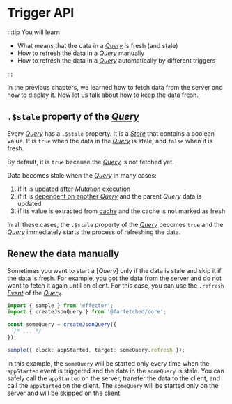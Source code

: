 # Trigger API

:::tip You will learn

- What means that the data in a [_Query_](/api/primitives/query) is fresh (and stale)
- How to refresh the data in a [_Query_](/api/primitives/query) manually
- How to refresh the data in a [_Query_](/api/primitives/query) automatically by different triggers

:::

In the previous chapters, we learned how to fetch data from the server and how to display it. Now let us talk about how to keep the data fresh.

## `.$stale` property of the [_Query_](/api/primitives/query)

Every [_Query_](/api/primitives/query) has a `.$stale` property. It is a [_Store_](https://effector.dev/docs/api/effector/store) that contains a boolean value. It is `true` when the data in the [_Query_](/api/primitives/query) is stale, and `false` when it is fresh.

By default, it is `true` because the [_Query_](/api/primitives/query) is not fetched yet.

Data becomes stale when the [_Query_](/api/primitives/query) in many cases:

1. if it is [updated after _Mutation_ execution](/tutorial/update_query)
2. if it is [dependent on another _Query_](/tutorial/dependent_queries) and the parent _Query_ data is updated
3. if its value is extracted from [cache](/tutorial/caching) and the cache is not marked as fresh

In all these cases, the `.$stale` property of the [_Query_](/api/primitives/query) becomes `true` and the [_Query_](/api/primitives/query) immediately starts the process of refreshing the data.

## Renew the data manually

Sometimes you want to start a [_Query_] only if the data is stale and skip it if the data is fresh. For example, you got the data from the server and do not want to fetch it again until on client. For this case, you can use the `.refresh` [_Event_](https://effector.dev/docs/api/effector/event) of the [_Query_](/api/primitives/query).

```ts
import { sample } from 'effector';
import { createJsonQuery } from '@farfetched/core';

const someQuery = createJsonQuery({
  /* ... */
});

sample({ clock: appStarted, target: someQuery.refresh });
```

In this example, the `someQuery` will be started only every time when the `appStarted` event is triggered and the data in the `someQuery` is stale. You can safely call the `appStarted` on the server, transfer the data to the client, and call the `appStarted` on the client. The `someQuery` will be started only on the server and will be skipped on the client.
